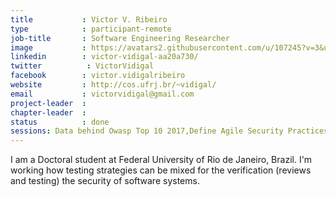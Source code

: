 ```yaml
---
title           : Victor V. Ribeiro
type            : participant-remote
job-title       : Software Engineering Researcher
image           : https://avatars2.githubusercontent.com/u/107245?v=3&u=68681e68d103fd4a0f5a3636bab4be444bbf19f5&s=400
linkedin        : victor-vidigal-aa20a730/
twitter          : VictorVidigal
facebook        : victor.vidigalribeiro
website         : http://cos.ufrj.br/~vidigal/
email           : victorvidigal@gmail.com
project-leader  :
chapter-leader  :
status          : done
sessions: Data behind Owasp Top 10 2017,Define Agile Security Practices,Juice Shop Brainstorming,Threat Modeling Diagramming Techniques,Threat Modeling Tools,Agile Practices for Security Teams,Integrating Security into a Portfolio Kanban,Testing Guide v5,Threat Modeling Where do I Start?,ZAP,Writing Security Tests,Scaling Static Analysis Reviews and Deployments
---
```


I am a Doctoral student at Federal University of Rio de Janeiro, Brazil. I'm working how testing strategies can be mixed for the verification (reviews and testing) the security of software systems.
